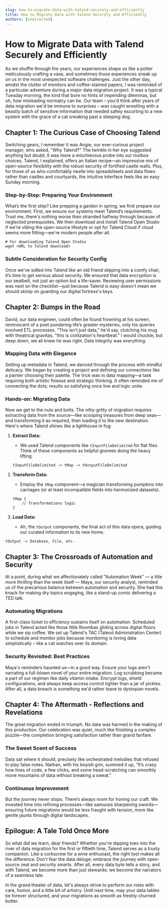 ```yaml
---
slug: how-to-migrate-data-with-talend-securely-and-efficiently
title: How to Migrate Data with Talend Securely and Efficiently
authors: [undirected]
---
```



# How to Migrate Data with Talend Securely and Efficiently

As we shuffle through the years, our experiences shape us like a potter meticulously crafting a vase, and sometimes those experiences sneak up on us in the most unexpected software challenges. Just the other day, amidst the clutter of monitors and coffee-stained papers, I was reminded of a particular adventure during a major data migration project. It was a typical Tuesday morning, the kind that bore no hints of impending dilemmas, but oh, how misleading normalcy can be. Our team – you'd think after years of data migration we'd be immune to surprises – was caught wrestling with a beastly batch of sensitive information that needed safely escorting to a new system with the grace of a cat sneaking past a sleeping dog.

## Chapter 1: The Curious Case of Choosing Talend

Switching gears, I remember it was Angie, our ever-curious project manager, who asked, "Why Talend?" The twinkle in her eye suggested anything but doubt; it was more a mischievous probe into our toolbox choices. Talend, I explained, offers an Italian recipe—an impressive mix of open-source flexibility with the robust security of fortified castle walls. Plus, for those of us who comfortably nestle into spreadsheets and data flows rather than castles and courtyards, the intuitive interface feels like an easy Sunday morning.

### Step-by-Step: Preparing Your Environment

What’s the first step? Like prepping a garden in spring, we first prepare our environment. First, we ensure our systems meet Talend’s requirements. Trust me, there's nothing worse than stranded halfway through because of neglected prerequisites. We then download and install Talend Open Studio if we're vibing the open-source lifestyle or opt for Talend Cloud if cloud seems more fitting—we're modern people after all.

```shell
# For downloading Talend Open Studio
wget <URL to Talend download>
```

### Subtle Consideration for Security Config

Once we've sidled into Talend like an old friend slipping into a comfy chair, it’s time to get serious about security. We ensured that data encryption is our seatbelt, not just an option but a life-saver. Reviewing user permissions was next on the checklist—just because Talend is easy doesn't mean we should skimp on guarding our digital fortress's keys.

## Chapter 2: Bumps in the Road

David, our data engineer, could often be found frowning at his screen, reminiscent of a poet pondering life’s greater mysteries, only his queries involved ETL processes. "This isn’t just data," he'd say, clutching his mug with theatrical gravitas, "this is civilization's heartbeat." I would chuckle, but deep down, we all knew he was right. Data integrity was everything.

### Mapping Data with Elegance

Setting up metadata in Talend, we danced through the process with mindful delicacy. We began by creating a project and defining our connections like a painter choosing their palette. The trick was in data mapping—a task requiring both artistic finesse and strategic thinking. It often reminded me of connecting the dots; results so satisfying once line and logic unite.

### Hands-on: Migrating Data

Now we get to the nuts and bolts. The nitty-gritty of migration requires extracting data from the source—like scooping treasures from deep seas—and transforming it as required, then loading it to the new destination. Here's where Talend shines like a lighthouse in fog:

1. **Extract Data:**
   - We used Talend components like `tInputFileDelimited` for flat files. Think of these components as helpful gnomes doing the heavy lifting.
   
   ```shell
   tInputFileDelimited -> tMap -> tOutputFileDelimited
   ```

2. **Transform Data:**
   - Employ the `tMap` component—a magician transforming pumpkins into carriages (or at least incompatible fields into harmonized datasets).
   
   ```shell
   tMap {
       // Transformations logic
   }
   ```

3. **Load Data:**
   - Ah, the `tOutput` components, the final act of this data opera, guiding our curated information to its new home.

```shell
tOutput -> Database, File, etc.
```

## Chapter 3: The Crossroads of Automation and Security

At a point, during what we affectionately called "Automation Week" — a title more thrilling than the week itself — Maya, our security analyst, reminded us of the precarious balance between automation and security. She had this knack for making dry topics engaging, like a stand-up comic delivering a TED talk.

### Automating Migrations

A first-class ticket to efficiency sustains itself on automation. Scheduled jobs in Talend acted like those little Roombas gliding across digital floors while we sip coffee. We set up Talend's TAC (Talend Administration Center) to schedule and monitor jobs because monitoring is loving data simplistically – like a cat watches over its domain.

### Security Revisited: Best Practices

Maya's reminders haunted us—in a good way. Ensure your logs aren't narrating a full-blown novel of your entire migration. Log scrubbing became a part of our regimen like daily vitamin intake. Encrypt logs, shield configurations, and always keep access control tighter than a jar of pickles. After all, a data breach is something we'd rather leave to dystopian novels.

## Chapter 4: The Aftermath - Reflections and Revelations

The great migration ended in triumph. No data was harmed in the making of this production. Our celebration was quiet, much like finishing a complex puzzle—the completion bringing satisfaction rather than grand fanfare.

### The Sweet Scent of Success

Data sat where it should, precisely like orchestrated melodies that refused to play false notes. Nathan, with his boyish grin, summed it up, “It’s crazy how lines of code, a few clicks, and some head-scratching can smoothly move mountains of data without breaking a sweat.”

### Continuous Improvement

But the journey never stops. There’s always room for honing our craft. We invested time into refining processes—like samurais sharpening swords—ensuring future migrations would be less fraught with tension, more like gentle jaunts through digital landscapes.

## Epilogue: A Tale Told Once More

So what did we learn, dear friends? Whether you're dipping toes into the river of data migration for the first or fiftieth time, Talend serves as a trusty companion. Like a corkscrew for a wine enthusiast, the right tool makes all the difference. Don’t fear the data deluge; embrace the journey with open-source zeal and security smarts. After all, every data byte tells a story, and with Talend, we become more than just stewards; we become the narrators of a seamless tale.

In the grand theater of data, let's always strive to perform our roles with care, humor, and a little bit of artistry. Until next time, may your data tables be forever structured, and your migrations as smooth as freshly churned butter.